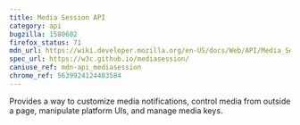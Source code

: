 ```yaml
---
title: Media Session API
category: api
bugzilla: 1580602
firefox_status: 71
mdn_url: https://wiki.developer.mozilla.org/en-US/docs/Web/API/Media_Session_API
spec_url: https://w3c.github.io/mediasession/
caniuse_ref: mdn-api_mediasession
chrome_ref: 5639924124483584
---
```


Provides a way to customize media notifications, control media from outside a page, manipulate platform UIs, and manage media keys.
